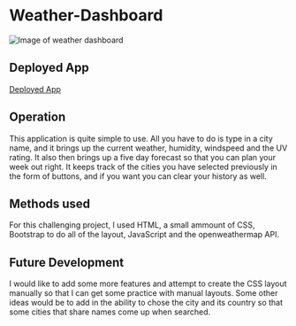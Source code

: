 # Weather-Dashboard

![Image of weather dashboard](/Assets.2020-09-18.png)



## Deployed App
[Deployed App](https://skoggy.github.io/Weather-Dashboard/)


## Operation
This application is quite simple to use. All you have to do is type in a city name,
and it brings up the current weather, humidity, windspeed and the UV rating.
It also then brings up a five day forecast so that you can plan your week out right.
It keeps track of the cities you have selected previously in the form of buttons, and 
if you want you can clear your history as well.

## Methods used
For this challenging project, I used HTML, a small ammount of CSS, Bootstrap to do all of
the layout, JavaScript and the openweathermap API.

## Future Development
I would like to add some more features and attempt to create the CSS layout manually so 
that I can get some practice with manual layouts. Some other ideas would be to add in 
the ability to chose the city and its country so that some cities that share names
come up when searched.
